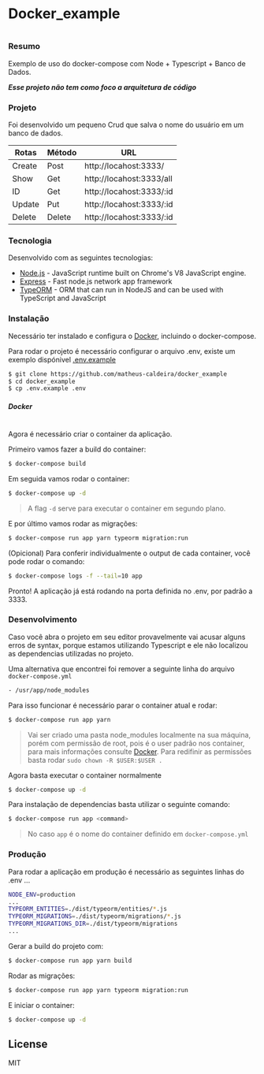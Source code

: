 # Docker_example
#
#
#
### Resumo
Exemplo de uso do docker-compose com Node + Typescript + Banco de Dados. 

***Esse projeto não tem como foco a arquitetura de código*** 

### Projeto

Foi desenvolvido um pequeno Crud que salva o nome do usuário em um banco de dados.

| Rotas | Método | URL |
| ------ | ------ | ------ |
| Create | Post | http://locahost:3333/ |
| Show | Get | http://locahost:3333/all |
| ID | Get | http://locahost:3333/:id |
| Update | Put | http://locahost:3333/:id |
| Delete | Delete | http://locahost:3333/:id |

### Tecnologia

Desenvolvido com as seguintes tecnologias:

* [Node.js] -  JavaScript runtime built on Chrome's V8 JavaScript engine.
* [Express] -  Fast node.js network app framework
* [TypeORM] -  ORM that can run in NodeJS and can be used with TypeScript and JavaScript


### Instalação

Necessário ter instalado e configura o [Docker], incluindo o docker-compose.

Para rodar o projeto é necessário configurar o arquivo .env, existe um exemplo dispónivel [.env.example]

```sh
$ git clone https://github.com/matheus-caldeira/docker_example
$ cd docker_example
$ cp .env.example .env
```



##### Docker
#
Agora é necessário criar o container da aplicação.

Primeiro vamos fazer a build do container:
```sh
$ docker-compose build
```

Em seguida vamos rodar o container:
```sh
$ docker-compose up -d
```
> A flag `-d` serve para executar o container em segundo plano.

E por último vamos rodar as migrações:
```sh
$ docker-compose run app yarn typeorm migration:run
```

(Opicional) Para conferir individualmente o output de cada container, você pode rodar o comando:
```sh
$ docker-compose logs -f --tail=10 app
```

Pronto! A aplicação já está rodando na porta definida no .env, por padrão a 3333.
### Desenvolvimento 
Caso você abra o projeto em seu editor provavelmente vai acusar alguns erros de syntax, porque estamos utilizando Typescript e ele não localizou as dependencias utilizadas no projeto.

Uma alternativa que encontrei foi remover a seguinte linha do arquivo `docker-compose.yml`
```sh
- /usr/app/node_modules
```

Para isso funcionar é necessário parar o container atual e rodar:
```sh
$ docker-compose run app yarn
```
> Vai ser criado uma pasta node_modules localmente na sua máquina, porém com permissão de root, pois é o user padrão nos container, para mais informações consulte [Docker].
> Para redifinir as permissões basta rodar `sudo chown -R $USER:$USER .`

Agora basta executar o container normalmente
```sh
$ docker-compose up -d
```

Para instalação de dependencias basta utilizar o seguinte comando:
```sh
$ docker-compose run app <command>
```
> No caso `app` é o nome do container definido em `docker-compose.yml`

### Produção
Para rodar a aplicação em produção é necessário as seguintes linhas do .env ...

```sh
NODE_ENV=production
...
TYPEORM_ENTITIES=./dist/typeorm/entities/*.js
TYPEORM_MIGRATIONS=./dist/typeorm/migrations/*.js
TYPEORM_MIGRATIONS_DIR=./dist/typeorm/migrations
...
```

Gerar a build do projeto com:
```sh
$ docker-compose run app yarn build
```

Rodar as migrações:
```sh
$ docker-compose run app yarn typeorm migration:run
```

E iniciar o container:
```sh
$ docker-compose up -d
```


License
----

MIT


[//]: #
   [Node.js]: <http://nodejs.org>
   [Express]: <https://expressjs.com/>
   [Docker]: <https://docker.com/>
   [TypeORM]: <https://typeorm.io/#/>
   [.env.example]: <https://github.com/matheus-caldeira/docker_example/blob/main/.env.example>
   

